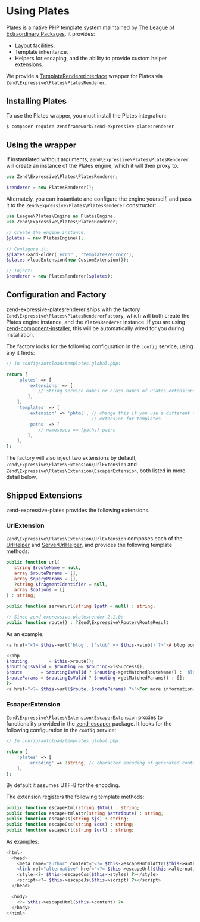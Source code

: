 # Using Plates

[Plates](https://github.com/thephpleague/plates) is a native PHP template system
maintained by [The League of Extraordinary Packages](http://thephpleague.com).
it provides:

- Layout facilities.
- Template inheritance.
- Helpers for escaping, and the ability to provide custom helper extensions.

We provide a [TemplateRendererInterface](interface.md) wrapper for Plates via
`Zend\Expressive\Plates\PlatesRenderer`.

## Installing Plates

To use the Plates wrapper, you must install the Plates integration:

```bash
$ composer require zendframework/zend-expressive-platesrenderer
```

## Using the wrapper

If instantiated without arguments, `Zend\Expressive\Plates\PlatesRenderer` will create
an instance of the Plates engine, which it will then proxy to.

```php
use Zend\Expressive\Plates\PlatesRenderer;

$renderer = new PlatesRenderer();
```

Alternately, you can instantiate and configure the engine yourself, and pass it
to the `Zend\Expressive\Plates\PlatesRenderer` constructor:

```php
use League\Plates\Engine as PlatesEngine;
use Zend\Expressive\Plates\PlatesRenderer;

// Create the engine instance:
$plates = new PlatesEngine();

// Configure it:
$plates->addFolder('error', 'templates/error/');
$plates->loadExtension(new CustomExtension());

// Inject:
$renderer = new PlatesRenderer($plates);
```

## Configuration and Factory

zend-expressive-platesrenderer ships with the factory
`Zend\Expressive\Plates\PlatesRendererFactory`, which will both create the
Plates engine instance, and the `PlatesRenderer` instance. If you are using
[zend-component-installer](https://docs.zendframework.com/zend-component-installer/),
this will be automatically wired for you during installation.

The factory looks for the following configuration in the `config` service, using
any it finds:

```php
// In config/autoload/templates.global.php:

return [
    'plates' => [
        'extensions' => [
            // string service names or class names of Plates extensions
        ],
    ],
    'templates' => [
        'extension' => 'phtml', // change this if you use a different file
                                // extension for templates
        'paths' => [
            // namespace => [paths] pairs
        ],
    ],
];
```

The factory will also inject two extensions by default,
`Zend\Expressive\Plates\Extension\UrlExtension` and
`Zend\Expressive\Plates\Extension\EscaperExtension`, both listed in more detail
below.

## Shipped Extensions

zend-expressive-plates provides the following extensions.

### UrlExtension

`Zend\Expressive\Plates\Extension\UrlExtension` composes each of the
[UrlHelper](../helpers/url-helper.md) and [ServerUrlHelper](../helpers/server-url-helper),
and provides the following template methods:

```php
public function url(
   string $routeName = null,
   array $routeParams = [],
   array $queryParams = [],
   ?string $fragmentIdentifier = null,
   array $options = []
) : string;

public function serverurl(string $path = null) : string;

// Since zend-expressive-platesrender 2.1.0:
public function route() : ?Zend\Expressive\Router\RouteResult
```

As an example:

```php
<a href="<?= $this->url('blog', ['stub' => $this->stub]) ?>">A blog post on this</a>

<?php
$routing        = $this->route();
$routingIsValid = $routing && $routing->isSuccess();
$route       = $routingIsValid ? $routing->getMatchedRouteName() : 'blog';
$routeParams = $routingIsValid ? $routing->getMatchedParams() : [];
?>
<a href="<?= $this->url($route, $routeParams) ?>">For more information</a>
```

### EscaperExtension

`Zend\Expressive\Plates\Extension\EscaperExtension` proxies to functionality
provided in the [zend-escaper](https://docs.zendframework.com/zend-escaper/)
package. It looks for the following configuration in the `config` service:

```php
// In config/autoload/templates.global.php:

return [
    'plates' => [
        'encoding' => ?string, // character encoding of generated content
    ],
];
```

By default it assumes UTF-8 for the encoding.

The extension registers the following template methods:

```php
public function escapeHtml(string $html) : string;
public function escapeHtmlAttr(string $attribute) : string;
public function escapeJs(string $js) : string;
public function escapeCss(string $css) : string;
public function escapeUrl(string $url) : string;
```

As examples:

```php
<html>
  <head>
    <meta name="author" content="<?= $this->escapeHmtmlAttr($this->author) ?>">
    <link rel="alternative" href="<?= $this->escapeUrl($this->alternative) ?>">
    <style><?= $this->escapeCss($this->styles) ?></style>
    <script><?= $this->escapeJs($this->script) ?></script>
  </head>

  <body>
    <?= $this->escapeHtml($this->content) ?>
  </body>
</html>
```
